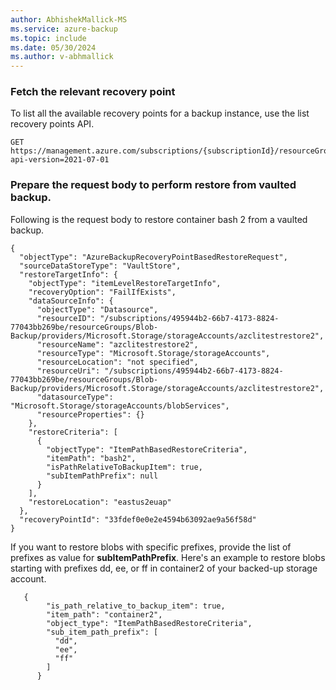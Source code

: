 ```yaml
---
author: AbhishekMallick-MS
ms.service: azure-backup
ms.topic: include
ms.date: 05/30/2024
ms.author: v-abhmallick
---
```


### Fetch the relevant recovery point

To list all the available recovery points for a backup instance, use the list recovery points API.

```http
GET https://management.azure.com/subscriptions/{subscriptionId}/resourceGroups/{resourceGroupName}/providers/Microsoft.DataProtection/backupVaults/{vaultName}/backupInstances/{backupInstanceName}/recoveryPoints?api-version=2021-07-01
```

### Prepare the request body to perform restore from vaulted backup.

Following is the request body to restore container bash 2 from a vaulted backup.

```http
{
  "objectType": "AzureBackupRecoveryPointBasedRestoreRequest",
  "sourceDataStoreType": "VaultStore",
  "restoreTargetInfo": {
    "objectType": "itemLevelRestoreTargetInfo",
    "recoveryOption": "FailIfExists",
    "dataSourceInfo": {
      "objectType": "Datasource",
      "resourceID": "/subscriptions/495944b2-66b7-4173-8824-77043bb269be/resourceGroups/Blob-Backup/providers/Microsoft.Storage/storageAccounts/azclitestrestore2",
      "resourceName": "azclitestrestore2",
      "resourceType": "Microsoft.Storage/storageAccounts",
      "resourceLocation": "not specified",
      "resourceUri": "/subscriptions/495944b2-66b7-4173-8824-77043bb269be/resourceGroups/Blob-Backup/providers/Microsoft.Storage/storageAccounts/azclitestrestore2",
      "datasourceType": "Microsoft.Storage/storageAccounts/blobServices",
      "resourceProperties": {}
    },
    "restoreCriteria": [
      {
        "objectType": "ItemPathBasedRestoreCriteria",
        "itemPath": "bash2",
        "isPathRelativeToBackupItem": true,
        "subItemPathPrefix": null
      }
    ],
    "restoreLocation": "eastus2euap"
  },
  "recoveryPointId": "33fdef0e0e2e4594b63092ae9a56f58d"
}
```

If you want to restore blobs with specific prefixes, provide the list of prefixes as value for **subItemPathPrefix**. Here's an example to restore blobs starting with prefixes dd, ee, or ff in container2 of your backed-up storage account.

```http
   {
        "is_path_relative_to_backup_item": true,
        "item_path": "container2",
        "object_type": "ItemPathBasedRestoreCriteria",
        "sub_item_path_prefix": [
          "dd",
          "ee",
          "ff"
        ]
      }
```
